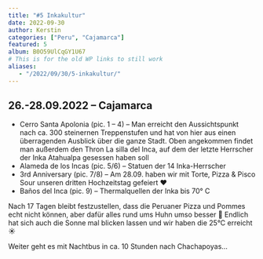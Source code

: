 ```yaml
---
title: "#5 Inkakultur"
date: 2022-09-30
author: Kerstin
categories: ["Peru", "Cajamarca"]
featured: 5
album: B0O59UlCqGY1U67
# This is for the old WP links to still work
aliases:
   - "/2022/09/30/5-inkakultur/"
---
```


## 26.-28.09.2022 – Cajamarca

* Cerro Santa Apolonia (pic. 1 – 4) – Man erreicht den Aussichtspunkt nach ca. 300 steinernen Treppenstufen und hat von hier aus einen überragenden Ausblick über die ganze Stadt. Oben angekommen findet man außerdem den Thron La silla del Inca, auf dem der letzte Herrscher der Inka Atahualpa gesessen haben soll
* Alameda de los Incas (pic. 5/6) – Statuen der 14 Inka-Herrscher
* 3rd Anniversary (pic. 7/8) – Am 28.09. haben wir mit Torte, Pizza & Pisco Sour unseren dritten Hochzeitstag gefeiert ♥️
* Baños del Inca (pic. 9) – Thermalquellen der Inka bis 70° C

Nach 17 Tagen bleibt festzustellen, dass die Peruaner Pizza und Pommes echt nicht können, aber dafür alles rund ums Huhn umso besser 🙂 Endlich hat sich auch die Sonne mal blicken lassen und wir haben die 25°C erreicht ☀️

Weiter geht es mit Nachtbus in ca. 10 Stunden nach Chachapoyas…